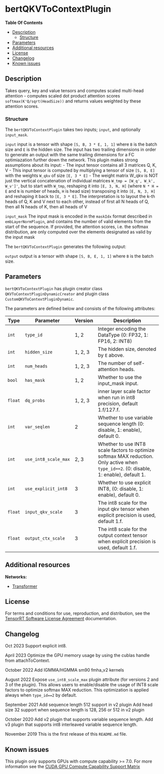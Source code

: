 # bertQKVToContextPlugin

**Table Of Contents**
- [Description](#description)
    * [Structure](#structure)
- [Parameters](#parameters)
- [Additional resources](#additional-resources)
- [License](#license)
- [Changelog](#changelog)
- [Known issues](#known-issues)


## Description

Takes query, key and value tensors and computes scaled multi-head attention - computes scaled dot product attention scores `softmax(K'Q/sqrt(HeadSize))` and returns values weighted by these attention scores.



### Structure

The `bertQKVToContextPlugin` takes two inputs; `input`, and optionally `input_mask`.

`input`
input is a tensor with shape `[S, B, 3 * E, 1, 1]` where `B` is the batch size and `E` is the hidden size. The input has two trailing dimensions in order to generate an output with the same trailing dimensions for a FC optimiazation further down the network.
This plugin makes strong assumptions about its input:
    - The input tensor contains all 3 matrices Q, K, V
    - This input tensor is computed by multiplying a tensor of size `[S, B, E]` with the weights `W_qkv` of size `[E, 3 * E]`
    - The weight matrix W_qkv is NOT just the vertical concatenation of individual matrices `W_tmp = [W_q', W_k', W_v']'`, but to start with `W_tmp`, reshaping it into `[E, 3, N, H]` (where `N * H = E` and `N` is number of heads, `H` is head size) transposing it into `[E, N, 3, H]` and reshaping it back to `[E, 3 * E]`. The interpretation is to layout the k-th heads of Q, K and V next to each other, instead of first all N heads of Q, then all N heads of K, then all heads of V

`input_mask`
The input mask is encoded in the `maskIdx` format described in `embLayerNormPlugin`, and contains the number of valid elements from the start of the sequence.
If provided, the attention scores, i.e. the softmax distribution, are only computed over the elements designated as valid by the input mask


The `bertQKVToContextPlugin` generates the following output:

`output`
output is a tensor with shape `[S, B, E, 1, 1]` where `B` is the batch size.


## Parameters

`bertQKVToContextPlugin` has plugin creator class `QKVToContextPluginDynamicCreator` and plugin class `CustomQKVToContextPluginDynamic`.

The parameters are defined below and consists of the following attributes:

| Type     | Parameter                               |  Version                          | Description
|----------|-----------------------------------------|-----------------------------------|-------------------------------------------------------------------
|`int`     |`type_id`                                |  1, 2                             |Integer encoding the DataType (0: FP32, 1: FP16, 2: INT8)
|`int`     |`hidden_size`                            |  1, 2, 3                          |The hidden size, denoted by `E` above.
|`int`     |`num_heads`                              |  1, 2, 3                          |The number of self-attention heads.
|`bool`    |`has_mask`                               |  1, 2                             |Whether to use the input_mask input.
|`float`   |`dq_probs`                               |  1, 2, 3                          |inner layer scale factor when run in int8 precision, default 1.f/127.f.
|`int`     |`var_seqlen`                             |  2                                |Whether to use variable sequence length (0: disable, 1: enable), default 0.
|`int`     |`use_int8_scale_max`                     |  2, 3                             |Whether to use INT8 scale factors to optimize softmax MAX reduction. Only active when `type_id==2`. (0: disable, 1: enable), default 1.
|`int`     |`use_explicit_int8`                      |  3                                |Whether to use explicit INT8, (0: disable, 1: enable), default 0.
|`float`   |`input_qkv_scale`                        |  3                                |The int8 scale for the input qkv tensor when explicit precision is used, default 1.f.
|`float`   |`output_ctx_scale`                       |  3                                |The int8 scale for the output context tensor when explicit precision is used, default 1.f.

## Additional resources

**Networks:**
-   [Transformer](https://arxiv.org/abs/1706.03762)


## License

For terms and conditions for use, reproduction, and distribution, see the [TensorRT Software License Agreement](https://docs.nvidia.com/deeplearning/sdk/tensorrt-sla/index.html)
documentation.


## Changelog
Oct 2023
Support explicit int8.

April 2023
Optimize the GPU memory usage by using the cublas handle from attachToContext.

October 2022
Add IGMMA/HGMMA sm90 fmha_v2 kernels

August 2022
Expose `use_int8_scale_max` plugin attribute (for versions 2 and 3 of the plugin). This allows users to enable/disable the usage of INT8 scale factors to optimize softmax MAX reduction.
This optimization is applied always when `type_id==2` by default.

September 2021
Add sequence length 512 support in v2 plugin
Add head size 32 support when sequence length is 128, 256 or 512 in v2 plugin

October 2020
Add v2 plugin that supports variable sequence length.
Add v3 plugin that supports int8 interleaved variable sequence length.

November 2019
This is the first release of this `README.md` file.


## Known issues

This plugin only supports GPUs with compute capability >= 7.0. For more information see the [CUDA GPU Compute Capability Support Matrix](https://developer.nvidia.com/cuda-gpus#compute)
